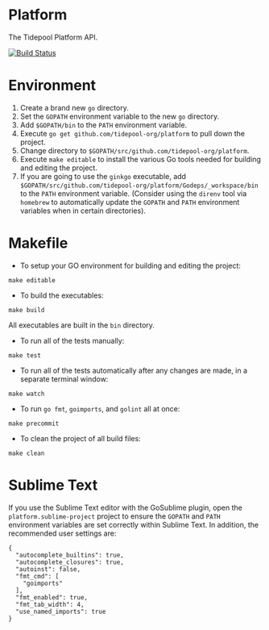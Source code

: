 # Platform
The Tidepool Platform API.

[![Build Status](https://travis-ci.org/tidepool-org/platform.png)](https://travis-ci.org/tidepool-org/platform)

# Environment

1. Create a brand new `go` directory.
1. Set the `GOPATH` environment variable to the new `go` directory.
1. Add `$GOPATH/bin` to the `PATH` environment variable.
1. Execute `go get github.com/tidepool-org/platform` to pull down the project.
1. Change directory to `$GOPATH/src/github.com/tidepool-org/platform`.
1. Execute `make editable` to install the various Go tools needed for building and editing the project.
1. If you are going to use the `ginkgo` executable, add `$GOPATH/src/github.com/tidepool-org/platform/Godeps/_workspace/bin` to the `PATH` environment variable. (Consider using the `direnv` tool via `homebrew` to automatically update the `GOPATH` and `PATH` environment variables when in certain directories).

# Makefile

* To setup your GO environment for building and editing the project:

```
make editable
```

* To build the executables:

```
make build
```

All executables are built in the `bin` directory.

* To run all of the tests manually:

```
make test
```

* To run all of the tests automatically after any changes are made, in a separate terminal window:

```
make watch
```

* To run `go fmt`, `goimports`, and `golint` all at once:

```
make precommit
```

* To clean the project of all build files:

```
make clean
```

# Sublime Text

If you use the Sublime Text editor with the GoSublime plugin, open the `platform.sublime-project` project to ensure the `GOPATH` and `PATH` environment variables are set correctly within Sublime Text. In addition, the recommended user settings are:

```
{
  "autocomplete_builtins": true,
  "autocomplete_closures": true,
  "autoinst": false,
  "fmt_cmd": [
    "goimports"
  ],
  "fmt_enabled": true,
  "fmt_tab_width": 4,
  "use_named_imports": true
}
```
